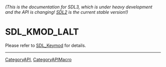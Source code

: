 ###### (This is the documentation for SDL3, which is under heavy development and the API is changing! [SDL2](https://wiki.libsdl.org/SDL2/) is the current stable version!)
# SDL_KMOD_LALT

Please refer to [SDL_Keymod](SDL_Keymod) for details.

----
[CategoryAPI](CategoryAPI), [CategoryAPIMacro](CategoryAPIMacro)


